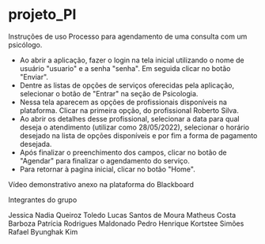 # projeto_PI

Instruções de uso
  Processo para agendamento de uma consulta com um psicólogo.

- Ao abrir a aplicação, fazer o login na tela inicial utilizando o nome de usuário "usuario" e a senha "senha". Em seguida clicar no botão "Enviar".
- Dentre as listas de opções de serviços oferecidas pela aplicação, selecionar o botão de "Entrar" na seção de Psicologia.
- Nessa tela aparecem as opções de profissionais disponíveis na plataforma. Clicar na primeira opção, do profissional Roberto Silva.
- Ao abrir os detalhes desse profissional, selecionar a data para qual deseja o atendimento (utilizar como 28/05/2022), selecionar o horário desejado na lista de opções disponíveis e por fim a forma de pagamento desejada.
- Após finalizar o preenchimento dos campos, clicar no botão de "Agendar" para finalizar o agendamento do serviço.
- Para retornar à pagina inicial, clicar no botão "Home".



Vídeo demonstrativo anexo na plataforma do Blackboard



Integrantes do grupo

Jessica Nadia Queiroz Toledo
Lucas Santos de Moura
Matheus Costa Barboza
Patrícia Rodrigues Maldonado
Pedro Henrique Kortstee Simões
Rafael Byunghak Kim

